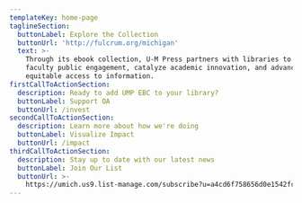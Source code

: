 ```yaml
---
templateKey: home-page
taglineSection:
  buttonLabel: Explore the Collection
  buttonUrl: 'http://fulcrum.org/michigan'
  text: >-
    Through its ebook collection, U-M Press partners with libraries to support
    faculty public engagement, catalyze academic innovation, and advance more
    equitable access to information.
firstCallToActionSection:
  description: Ready to add UMP EBC to your library?
  buttonLabel: Support OA
  buttonUrl: /invest
secondCallToActionSection:
  description: Learn more about how we're doing
  buttonLabel: Visualize Impact
  buttonUrl: /impact
thirdCallToActionSection:
  description: Stay up to date with our latest news
  buttonLabel: Join Our List
  buttonUrl: >-
    https://umich.us9.list-manage.com/subscribe?u=a4cd6f758656d0e1542fcb495&id=ee5048bf45
---
```

